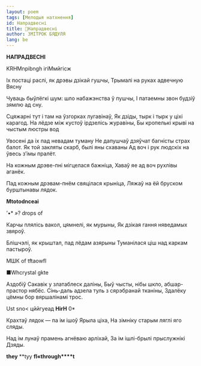 ```yaml
---
layout: poem
tags: [Мелодыя натхнення]
id: Напрадвесні
title: 🚧Напрадвесні
author: ЗМІТРОК БЯДУЛЯ
lang: be
---
```



 
**НАПРАДВЕСНІ**

  

KRHMnpibngh ігіМмйгісж

  

lx постаці раслі, як дрэвы дзікай гушчы, Трымалі на руках адвечную Вясну

Чуваць быўлёгкі шум: шло набажэнства ў пушчы, I патаемны звон будзіў зямлю ад сну.

  

Сцяжарні тут і там на ўзгорках лугавінаў, Як дзіды, тырк і тырк у ціхі карагод. На лёдзе між кустоў ірдзелісь журавіны, Бы кропелькі крыві на чыстым люстры вод

  

Увосені да іх пад невадам туману He дапушчаў дзяўчат багністы страх балот. Як той закляты скарб, былі яны схаваны Ад воч і рук людскіх на ўвесь з’імы  пралёт.

  

На кожным дрэве-пні мігцелася бажніца, Хаваў яе ад воч рухлівы аганёк.

Пад кожным дрэвам-пнём свяцілася крыніца, Ляжаў на ёй бруском бурштынавы лядок.

  

**Mtotodnc****ea****i**

’•* *»*?  drops of

  

Карчы плялісь вакол, цямнелі, як мурыны, Як дзікая гання няведамых звяроў.

Блішчэлі, як крыштал, пад лёдам азярыны Туманілася ціш над каркам пастыроў.

  

МШК of tftaowfl

■Whcrystal gkte

  

Аздобіў Сакавік y златаблеск даліны, Быў чысты, нібы шкло, абшар-прастор нябёс. Сінь-даль адзела туль з сярэбранай тканіны, Здалёку цёмны бор вяршалінамі трос.

  

Ust  sno< цййгуеад **HirH**  0*

  

Крахтаў лядок — па ім ішоў Ярыла ціха, На зімніку старым ляглі яго сляды.

Над ім лунаў прамень агнёваю арліхай, За ім ішлі-брылі прыслужнікі Дзяды.

  

**th****e****y** **tyy **fl«****t****hro****ug****h****t**

  
  
